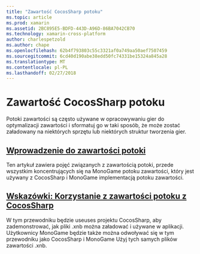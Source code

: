 ```yaml
---
title: "Zawartość CocosSharp potoku"
ms.topic: article
ms.prod: xamarin
ms.assetid: 2BC895E5-BDFD-443D-A96D-86BA7042CB70
ms.technology: xamarin-cross-platform
author: charlespetzold
ms.author: chape
ms.openlocfilehash: 62b4f793803c55c3321af0a749aa50aef7507459
ms.sourcegitcommit: 6cd40d190abe38edd50fc74331be15324a845a28
ms.translationtype: MT
ms.contentlocale: pl-PL
ms.lasthandoff: 02/27/2018
---
```

# <a name="cocossharp-content-pipeline"></a>Zawartość CocosSharp potoku

Potoki zawartości są często używane w opracowywaniu gier do optymalizacji zawartości i sformatuj go w taki sposób, że może zostać załadowany na niektórych sprzętu lub niektórych struktur tworzenia gier.

##  <a name="introduction-to-content-pipelinesgraphics-gamescocossharpcontent-pipelineintroductionmd"></a>[Wprowadzenie do zawartości potoki](~/graphics-games/cocossharp/content-pipeline/introduction.md)

Ten artykuł zawiera pojęć związanych z zawartością potoki, przede wszystkim koncentrujących się na MonoGame potoku zawartości, który jest używany z CocosSharp i MonoGame implementacją potoku zawartości.

##  <a name="walkthrough--using-the-content-pipeline-with-cocossharpgraphics-gamescocossharpcontent-pipelinewalkthroughmd"></a>[Wskazówki: Korzystanie z zawartości potoku z CocosSharp](~/graphics-games/cocossharp/content-pipeline/walkthrough.md)

W tym przewodniku będzie useuses projektu CocosSharp, aby zademonstrować, jak pliki .xnb można załadować i używane w aplikacji.  Użytkownicy MonoGame będzie także można odwoływać się w tym przewodniku jako CocosSharp i MonoGame Użyj tych samych plików zawartości .xnb.  
